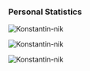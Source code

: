 
<!--
**Konstantin-nik/Konstantin-nik** is a ✨ _special_ ✨ repository because its `README.md` (this file) appears on your GitHub profile.

Here are some ideas to get you started:

- 🔭 I’m currently working on ...
- 🌱 I’m currently learning ...
- 👯 I’m looking to collaborate on ...
- 🤔 I’m looking for help with ...
- 💬 Ask me about ...
- 📫 How to reach me: ...
- 😄 Pronouns: ...
- ⚡ Fun fact: ...
-->


### **Personal Statistics**

<p><img align="center" src="github-readme-stats-three-sable-44.vercel.app/api/top-langs?username=Konstantin-nik&show_icons=true&locale=en&layout=compact&include_orgs=true" alt="Konstantin-nik" /></p>
<p><img align="center" src="hgithub-readme-stats-three-sable-44.vercel.app/api?username=Konstantin-nik&show_icons=true&locale=en" alt="Konstantin-nik" /></p>
<p><img align="center" src="https://github-readme-streak-stats.herokuapp.com/?user=Konstantin-nik&" alt="Konstantin-nik" /></p>
